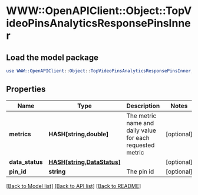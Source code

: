 # WWW::OpenAPIClient::Object::TopVideoPinsAnalyticsResponsePinsInner

## Load the model package
```perl
use WWW::OpenAPIClient::Object::TopVideoPinsAnalyticsResponsePinsInner;
```

## Properties
Name | Type | Description | Notes
------------ | ------------- | ------------- | -------------
**metrics** | **HASH[string,double]** | The metric name and daily value for each requested metric | [optional] 
**data_status** | [**HASH[string,DataStatus]**](DataStatus.md) |  | [optional] 
**pin_id** | **string** | The pin id | [optional] 

[[Back to Model list]](../README.md#documentation-for-models) [[Back to API list]](../README.md#documentation-for-api-endpoints) [[Back to README]](../README.md)


